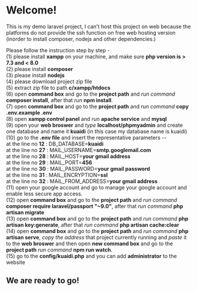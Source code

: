 # Welcome!<br>
This is my demo laravel project, I can't host this project on web because the platforms do not provide the ssh function on free web hosting version (inorder to install composer, nodejs and other dependencies.) 

Please follow the instruction step by step -<br>
(1) please install **xampp** on your machine, and make sure **php version is > 7.3 and < 8.0** <br>
(2) please install **composer**<br>
(3) please install **nodejs**<br>
(4) please download project zip file <br>
(5) extract zip file to path **c/xampp/htdocs** <br>
(6) open **command box** and go to the **project path** and _run command_ **composer install**, after that _run_ **npm install**. <br>
(7) open **command box** and go to the **project path** and _run command_ **copy .env.example .env** <br>
(8) open **xampp control panel** and _run_ **apache service** and **mysql**<br>
(9) open your **web broswer** and _type_ **localhost/phpmyadmin** and create one database and name it **kuaidi** (in this case my database name is kuaidi)<br>
(10) go to the **.env file** and insert the representative parameters -- <br>
        at the line no **12** : DB_DATABASE=**kuaidi**<br>
        at the line no **27** : MAIL_USERNAME=**smtp.googlemail.com** <br>
        at the line no **28** : MAIL_HOST=**your gmail address** <br>
        at the line no **29** : MAIL_PORT=**456** <br>
        at the line no **30** : MAIL_PASSWORD=**your gmail password**<br>
        at the line no **31** : MAIL_ENCRYPTION=**ssl**<br>
        at the line no **32** : MAIL_FROM_ADDRESS=**your gmail address**<br>
(11) open your google account and go to manage your google account and enable less secure app access. <br>
(12) open **command box** and go to the **project path** and _run command_ **composer require laravel/passport "~9.0"**, after that _run command_ **php artisan migrate** <br>
(13) open **command box** and go to the **project path** and _run command_ **php artisan key:generate**, after that _run command_ **php artisan cache:clear** <br>
(14) open **command box** and go to the **project path** and _run command_ **php artisan serve**, _copy the address_ that project currently running and _paste_ it to the **web broswer** and then open **new command box** and go to the **project path** _run command_ **npm run watch**.<br>
(15) go to the **config/kuaidi.php** and you can add **administrator** to the website<br>
## We are ready to go!
